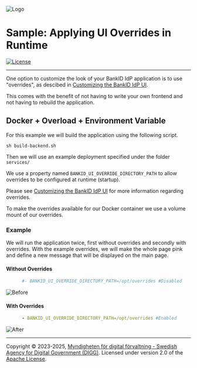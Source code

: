 ![Logo](../docs/images/sweden-connect.png)

# Sample: Applying UI Overrides in Runtime

[![License](https://img.shields.io/badge/License-Apache%202.0-blue.svg)](https://opensource.org/licenses/Apache-2.0)

---

One option to customize the look of your BankID IdP application is to use "overrides", as descibed in [Customizing the BankID IdP UI](https://docs.swedenconnect.se/bankid-saml-idp/override.html#customizing-the-bankid-idp-ui).

This comes with the benefit of not having to write your own frontend and not having to rebuild the application.

## Docker + Overload + Environment Variable

For this example we will build the application using the following script.
```shell
sh build-backend.sh
```

Then we will use an example deployment specified under the folder `services/`

We use a property named `BANKID_UI_OVERRIDE_DIRECTORY_PATH` to allow overrides to be configured
at runtime (startup).

Please see [Customizing the BankID IdP UI](https://docs.swedenconnect.se/bankid-saml-idp/override.html#customizing-the-bankid-idp-ui) for more information regarding overrides.

To make the overrides available for our Docker container we use a volume mount of our overrides.

### Example

We will run the application twice, first without overrides and secondly with overrides.
With the example overrides, we will make the whole page pink and define a new message that will be 
displayed on the main page.

#### Without Overrides
```yml
      #- BANKID_UI_OVERRIDE_DIRECTORY_PATH=/opt/overrides #Disabled
```

![Before](before.png)
#### With Overrides
```yml
      - BANKID_UI_OVERRIDE_DIRECTORY_PATH=/opt/overrides #Enabled
```
![After](after.png)

---

Copyright &copy; 2023-2025, [Myndigheten för digital förvaltning - Swedish Agency for Digital Government (DIGG)](http://www.digg.se). Licensed under version 2.0 of the [Apache License](http://www.apache.org/licenses/LICENSE-2.0).
